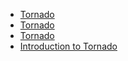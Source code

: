- [Tornado](http://www.tornadoweb.org/en/latest/index.html)
- [Tornado](https://tornado-zh.readthedocs.io/zh/latest/)
- [Tornado](http://www.tornadoweb.cn/)
- [Introduction to Tornado](http://docs.pythontab.com/tornado/introduction-to-tornado/)